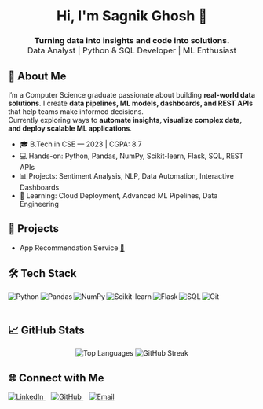<h1 align="center">Hi, I'm Sagnik Ghosh 👋</h1>
<h3 align="center">Turning data into insights and code into solutions.<br>
<span style="font-weight:normal;">Data Analyst | Python & SQL Developer | ML Enthusiast</span></h3>


## 🧩 About Me
I’m a Computer Science graduate passionate about building **real-world data solutions**. I create **data pipelines, ML models, dashboards, and REST APIs** that help teams make informed decisions.  
Currently exploring ways to **automate insights, visualize complex data, and deploy scalable ML applications**.

- 🎓 B.Tech in CSE — 2023 | CGPA: 8.7  
- 💻 Hands-on: Python, Pandas, NumPy, Scikit-learn, Flask, SQL, REST APIs  
- 📊 Projects: Sentiment Analysis, NLP, Data Automation, Interactive Dashboards  
- 🌱 Learning: Cloud Deployment, Advanced ML Pipelines, Data Engineering  


## 🚀 Projects
- App Recommendation Service <a href="https://github.com/coderSagnikDS/App-Recommendation-Service" target="_blank">🔗</a>




## 🛠️ Tech Stack
<img align="left" alt="Python" src="https://img.shields.io/badge/Python-3776AB?logo=python&logoColor=white" />
<img align="left" alt="Pandas" src="https://img.shields.io/badge/Pandas-150458?logo=pandas&logoColor=white" />
<img align="left" alt="NumPy" src="https://img.shields.io/badge/NumPy-013243?logo=numpy&logoColor=white" />
<img align="left" alt="Scikit-learn" src="https://img.shields.io/badge/Scikit--learn-F7931E?logo=scikit-learn&logoColor=white" />
<img align="left" alt="Flask" src="https://img.shields.io/badge/Flask-000000?logo=flask&logoColor=white" />
<img align="left" alt="SQL" src="https://img.shields.io/badge/SQL-005C84?logo=postgresql&logoColor=white" />
<img align="left" alt="Git" src="https://img.shields.io/badge/Git-F05032?logo=git&logoColor=white" />
<br><br>


## 📈 GitHub Stats
<p align="center">
  <img src="https://github-readme-stats.vercel.app/api/top-langs/?username=coderSagnikDS&layout=compact&theme=radical" alt="Top Languages" />
  <img src="https://streak-stats.demolab.com/?user=coderSagnikDS&theme=radical" alt="GitHub Streak" />
</p>


## 🌐 Connect with Me
<p align="left">
  <a href="https://www.linkedin.com/in/sagnik-ghosh-80b596367/" target="_blank">
    <img alt="LinkedIn" src="https://img.shields.io/badge/LinkedIn-0A66C2?logo=linkedin&logoColor=white" />
  </a>
  &nbsp;&nbsp;
  <a href="https://github.com/coderSagnikDS" target="_blank">
    <img alt="GitHub" src="https://img.shields.io/badge/GitHub-181717?logo=github&logoColor=white" />
  </a>
  &nbsp;&nbsp;
  <a href="mailto:your-email@example.com" target="_blank">
    <img alt="Email" src="https://img.shields.io/badge/Email-D14836?logo=gmail&logoColor=white" />
  </a>
</p>
